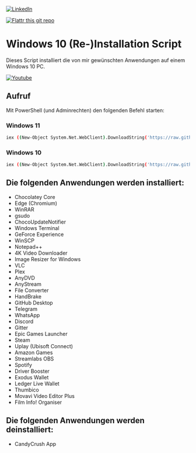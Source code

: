 [![LinkedIn][linkedin-shield]][linkedin-url]

[![Flattr this git repo](http://api.flattr.com/button/flattr-badge-large.png)](https://flattr.com/submit/auto?user_id=ralfes&url=https://github.com/ralfes/Windows10Install&title=Windows10Install&language=&tags=github&category=software) 



# Windows 10 (Re-)Installation Script
Dieses Script installiert die von mir gewünschten Anwendungen auf einem Windows 10 PC.

[![Youtube](https://img.youtube.com/vi/qpW2zixWoRk/0.jpg)](https://www.youtube.com/watch?v=qpW2zixWoRk)


## Aufruf
Mit PowerShell (und Adminrechten) den folgenden Befehl starten:
### Windows 11
```sh
iex ((New-Object System.Net.WebClient).DownloadString('https://raw.githubusercontent.com/RalfEs73/win_reinstall/main/win11_reinstall.ps1'))
```
### Windows 10
```sh
iex ((New-Object System.Net.WebClient).DownloadString('https://raw.githubusercontent.com/RalfEs73/win_reinstall/main/win10_reinstall.ps1'))
```


## Die folgenden Anwendungen werden installiert:
* Chocolatey Core
* Edge (Chromium)
* WinRAR
* gsudo
* ChocoUpdateNotifier
* Windows Terminal
* GeForce Experience
* WinSCP
* Notepad++
* 4K Video Downloader
* Image Resizer for Windows
* VLC
* Plex
* AnyDVD
* AnyStream
* File Converter
* HandBrake
* GitHub Desktop
* Telegram
* WhatsApp
* Discord
* Gitter
* Epic Games Launcher
* Steam
* Uplay (Ubisoft Connect)
* Amazon Games
* Streamlabs OBS
* Spotify
* Driver Booster
* Exodus Wallet
* Ledger Live Wallet
* Thumbico
* Movavi Video Editor Plus
* Film Info! Organiser

## Die folgenden Anwendungen werden deinstalliert:
* CandyCrush App

<!-- MARKDOWN LINKS & IMAGES -->
<!-- https://www.markdownguide.org/basic-syntax/#reference-style-links -->
[linkedin-shield]: https://img.shields.io/badge/-LinkedIn-black.svg?style=for-the-badge&logo=linkedin&colorB=555
[linkedin-url]: https://linkedin.com/in/ralfes
